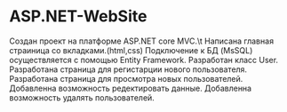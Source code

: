 # ASP.NET-WebSite
Создан проект на платформе ASP.NET core MVC.\t
Написана главная страиница со вкладками.(html,css)
Подключение к БД (MsSQL) осуществляется с помощью Entity Framework.
Разработан класс User.
Разработана страница для регистарции нового пользователя.
Разработана страница для просмотра новых пользователей.
Добавленна возможность редектировать данные.
Добавленна возможность удалять пользователей.
